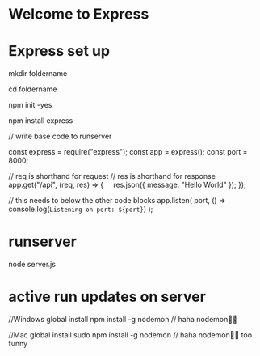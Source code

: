# Welcome to Express

# Express set up

mkdir foldername

cd foldername

npm init -yes

npm install express

// write base code to runserver

const express = require("express");
const app = express();
const port = 8000;
    
// req is shorthand for request
// res is shorthand for response
app.get("/api", (req, res) => {
    res.json({ message: "Hello World" });
});


// this needs to below the other code blocks
app.listen( port, () => console.log(`Listening on port: ${port}`) );

# runserver
node server.js

# active run updates on server

//Windows global install
npm install -g nodemon          // haha nodemon🤣🤣

//Mac global install
sudo npm install -g nodemon     // haha nodemon🤣🤣 too funny